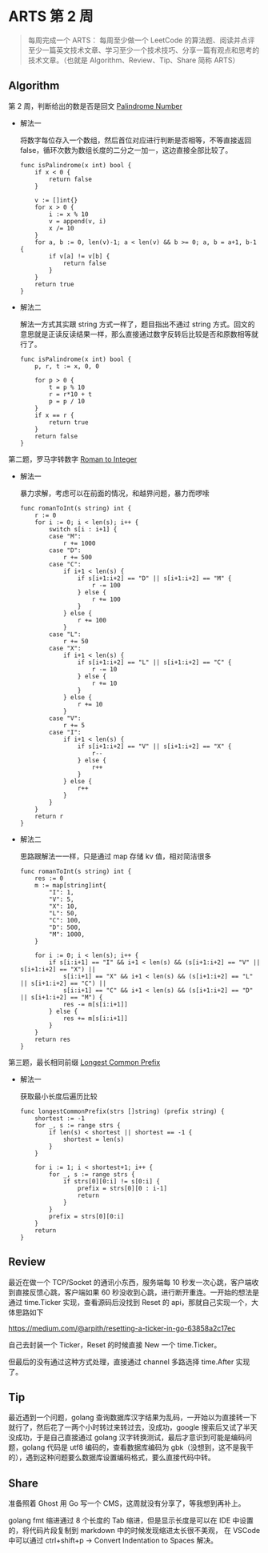# ARTS 第 2 周

> 每周完成一个 ARTS： 每周至少做一个 LeetCode 的算法题、阅读并点评至少一篇英文技术文章、学习至少一个技术技巧、分享一篇有观点和思考的技术文章。（也就是 Algorithm、Review、Tip、Share 简称 ARTS）

## Algorithm

第 2 周，判断给出的数是否是回文 [Palindrome Number](https://leetcode.com/problems/palindrome-number/)

* 解法一

    将数字每位存入一个数组，然后首位对应进行判断是否相等，不等直接返回 false，循环次数为数组长度的二分之一加一，这边直接全部比较了。

    ```
    func isPalindrome(x int) bool {
        if x < 0 {
            return false
        }

        v := []int{}
        for x > 0 {
            i := x % 10
            v = append(v, i)
            x /= 10
        }
        for a, b := 0, len(v)-1; a < len(v) && b >= 0; a, b = a+1, b-1 {
            if v[a] != v[b] {
                return false
            }
        }
        return true
    }
    ```

* 解法二

    解法一方式其实跟 string 方式一样了，题目指出不通过 string 方式。回文的意思就是正读反读结果一样，那么直接通过数字反转后比较是否和原数相等就行了。

    ```
    func isPalindrome(x int) bool {
        p, r, t := x, 0, 0

        for p > 0 {
            t = p % 10
            r = r*10 + t
            p = p / 10
        }
        if x == r {
            return true
        }
        return false
    }
    ```

第二题，罗马字转数字 [Roman to Integer](https://leetcode.com/problems/roman-to-integer/)

* 解法一

    暴力求解，考虑可以在前面的情况，和越界问题，暴力而啰嗦

    ```
    func romanToInt(s string) int {
        r := 0
        for i := 0; i < len(s); i++ {
            switch s[i : i+1] {
            case "M":
                r += 1000
            case "D":
                r += 500
            case "C":
                if i+1 < len(s) {
                    if s[i+1:i+2] == "D" || s[i+1:i+2] == "M" {
                        r -= 100
                    } else {
                        r += 100
                    }
                } else {
                    r += 100
                }
            case "L":
                r += 50
            case "X":
                if i+1 < len(s) {
                    if s[i+1:i+2] == "L" || s[i+1:i+2] == "C" {
                        r -= 10
                    } else {
                        r += 10
                    }
                } else {
                    r += 10
                }
            case "V":
                r += 5
            case "I":
                if i+1 < len(s) {
                    if s[i+1:i+2] == "V" || s[i+1:i+2] == "X" {
                        r--
                    } else {
                        r++
                    }
                } else {
                    r++
                }
            }
        }
        return r
    }
    ```

* 解法二

    思路跟解法一一样，只是通过 map 存储 kv 值，相对简洁很多

    ```
    func romanToInt(s string) int {
        res := 0
        m := map[string]int{
            "I": 1,
            "V": 5,
            "X": 10,
            "L": 50,
            "C": 100,
            "D": 500,
            "M": 1000,
        }

        for i := 0; i < len(s); i++ {
            if s[i:i+1] == "I" && i+1 < len(s) && (s[i+1:i+2] == "V" || s[i+1:i+2] == "X") ||
                s[i:i+1] == "X" && i+1 < len(s) && (s[i+1:i+2] == "L" || s[i+1:i+2] == "C") ||
                s[i:i+1] == "C" && i+1 < len(s) && (s[i+1:i+2] == "D" || s[i+1:i+2] == "M") {
                res -= m[s[i:i+1]]
            } else {
                res += m[s[i:i+1]]
            }
        }
        return res
    }
    ```

第三题，最长相同前缀 [Longest Common Prefix](https://leetcode.com/problems/longest-common-prefix/)

* 解法一

    获取最小长度后遍历比较

    ```
    func longestCommonPrefix(strs []string) (prefix string) {
        shortest := -1
        for _, s := range strs {
            if len(s) < shortest || shortest == -1 {
                shortest = len(s)
            }
        }

        for i := 1; i < shortest+1; i++ {
            for _, s := range strs {
                if strs[0][0:i] != s[0:i] {
                    prefix = strs[0][0 : i-1]
                    return
                }
            }
            prefix = strs[0][0:i]
        }
        return
    }
    ```


## Review

最近在做一个 TCP/Socket 的通讯小东西，服务端每 10 秒发一次心跳，客户端收到直接反馈心跳，客户端如果 60 秒没收到心跳，进行断开重连。一开始的想法是通过 time.Ticker 实现，查看源码后没找到 Reset 的 api，那就自己实现一个，大体思路如下

https://medium.com/@arpith/resetting-a-ticker-in-go-63858a2c17ec

自己去封装一个 Ticker，Reset 的时候直接 New 一个 time.Ticker。

但最后的没有通过这种方式处理，直接通过 channel 多路选择 time.After 实现了。

## Tip

最近遇到一个问题，golang 查询数据库汉字结果为乱码，一开始以为直接转一下就行了，然后花了一两个小时转过来转过去，没成功，google 搜索后又试了半天没成功，于是自己直接通过 golang 汉字转换测试，最后才意识到可能是编码问题，golang 代码是 utf8 编码的，查看数据库编码为 gbk（没想到，这不是我干的），遇到这种问题要么数据库设置编码格式，要么直接代码中转。

## Share

准备照着 Ghost 用 Go 写一个 CMS，这周就没有分享了，等我想到再补上。

golang fmt 缩进通过 8 个长度的 Tab 缩进，但是显示长度是可以在 IDE 中设置的，将代码片段复制到 markdown 中的时候发现缩进太长很不美观， 在 VSCode 中可以通过 ctrl+shift+p -> Convert Indentation to Spaces 解决。
